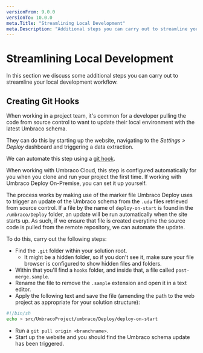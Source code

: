 ```yaml
---
versionFrom: 9.0.0
versionTo: 10.0.0
meta.Title: "Streamlining Local Development"
meta.Description: "Additional steps you can carry out to streamline your local development workflow"
---
```


# Streamlining Local Development

In this section we discuss some additional steps you can carry out to streamline your local development workflow.

## Creating Git Hooks

When working in a project team, it's common for a developer pulling the code from source control to want to update their local environment with the latest Umbraco schema.

They can do this by starting up the website, navigating to the _Settings > Deploy_ dashboard and triggering a data extraction.

We can automate this step using a [git hook](https://www.atlassian.com/git/tutorials/git-hooks).

When working with Umbraco Cloud, this step is configured automatically for you when you clone and run your project the first time. If working with Umbraco Deploy On-Premise, you can set it up yourself.

The process works by making use of the marker file Umbraco Deploy uses to trigger an update of the Umbraco schema from the `.uda` files retrieved from source control.  If a file by the name of `deploy-on-start` is found in the `/umbraco/Deploy` folder, an update will be run automatically when the site starts up. As such, if we ensure that file is created everytime the source code is pulled from the remote repository, we can automate the update.

To do this, carry out the following steps:

- Find the `.git` folder within your solution root.
    - It might be a hidden folder, so if you don't see it, make sure your file browser is configured to show hidden files and folders.
- Within that you'll find a `hooks` folder, and inside that, a file called `post-merge.sample`.
- Rename the file to remove the `.sample` extension and open it in a text editor.
- Apply the following text and save the file (amending the path to the web project as appropriate for your solution structure):

```sh
#!/bin/sh
echo > src/UmbracoProject/umbraco/Deploy/deploy-on-start
```

- Run a `git pull origin <branchname>`.
- Start up the website and you should find the Umbraco schema update has been triggered.

